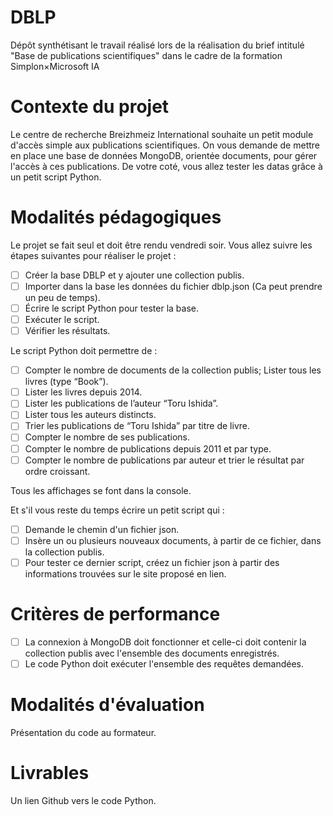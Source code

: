 # DBLP
Dépôt synthétisant le travail réalisé lors de la réalisation du brief intitulé "Base de publications scientifiques" dans le cadre de la formation Simplon×Microsoft IA 

# Contexte du projet

Le centre de recherche Breizhmeiz International souhaite un petit module d'accès simple aux publications scientifiques. On vous demande de mettre en place une base de données MongoDB, orientée documents, pour gérer l'accès à ces publications. De votre coté, vous allez tester les datas grâce à un petit script Python.

# Modalités pédagogiques

Le projet se fait seul et doit être rendu vendredi soir. Vous allez suivre les étapes suivantes pour réaliser le projet : 
- [ ] Créer la base DBLP et y ajouter une collection publis.
- [ ] Importer dans la base les données du fichier dblp.json (Ca peut prendre un peu de temps).
- [ ] Écrire le script Python pour tester la base.
- [ ] Exécuter le script.
- [ ] Vérifier les résultats.

Le script Python doit permettre de : 
- [ ] Compter le nombre de documents de la collection publis; Lister tous les livres (type “Book”).
- [ ] Lister les livres depuis 2014.
- [ ] Lister les publications de l’auteur “Toru Ishida”.
- [ ] Lister tous les auteurs distincts.
- [ ] Trier les publications de “Toru Ishida” par titre de livre.
- [ ] Compter le nombre de ses publications.
- [ ] Compter le nombre de publications depuis 2011 et par type.
- [ ] Compter le nombre de publications par auteur et trier le résultat par ordre croissant.

Tous les affichages se font dans la console.

Et s'il vous reste du temps écrire un petit script qui : 
- [ ] Demande le chemin d'un fichier json.
- [ ] Insère un ou plusieurs nouveaux documents, à partir de ce fichier, dans la collection publis.
- [ ] Pour tester ce dernier script, créez un fichier json à partir des informations trouvées sur le site proposé en lien.

# Critères de performance

- [ ] La connexion à MongoDB doit fonctionner et celle-ci doit contenir la collection publis avec l'ensemble des documents enregistrés.
- [ ] Le code Python doit exécuter l'ensemble des requêtes demandées.

# Modalités d'évaluation

Présentation du code au formateur.

# Livrables

Un lien Github vers le code Python.